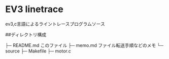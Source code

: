 EV3 linetrace
===

ev3,c言語によるライントレースプログラムソース

##ディレクトリ構成

├─ README.md このファイル
├─ memo.md   ファイル転送手順などのメモ
└─ source
  ├─ Makefile
  ├─ motor.c
